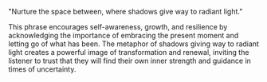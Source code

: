 "Nurture the space between, where shadows give way to radiant light."

This phrase encourages self-awareness, growth, and resilience by acknowledging the importance of embracing the present moment and letting go of what has been. The metaphor of shadows giving way to radiant light creates a powerful image of transformation and renewal, inviting the listener to trust that they will find their own inner strength and guidance in times of uncertainty.


